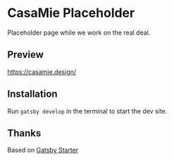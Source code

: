 # CasaMie Placeholder

Placeholder page while we work on the real deal.

## Preview

https://casamie.design/

## Installation

Run `gatsby develop` in the terminal to start the dev site.

## Thanks

Based on [Gatsby Starter](https://github.com/codebushi/gatsby-starter-dimension)

